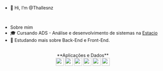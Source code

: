 - 👋 Hi, I’m @Thallesnz
<br/>

- Sobre mim
- 🎓 Cursando ADS - Análise e desenvolvimento de sistemas na <a href="https://estacio.br/">Estacio</a>
- 🔭 Estudando mais sobre Back-End e Front-End.
<br/>

<div align="center">
**Aplicações e Dados**<br>
<img src="https://img.shields.io/badge/-C-333333?style=flat-square&logo=C%2B%2B&logoColor=white" height="25"/>
<img src="https://img.shields.io/badge/-Java-333333?style=flat-square&logo=java&logoColor=white" height="25"/>
<img src="https://img.shields.io/badge/-Python-333333?style=flat-square&logo=python&logoColor=white" height="25"/>
<img src="https://img.shields.io/badge/-Java&nbsp;Script-333333?style=flat-square&logo=javascript&logoColor=white" height="25"/>
<img src="https://img.shields.io/badge/-CSS-333333?style=flat-square&logo=CSS3&logoColor=white" height="25"/>
<img src="https://img.shields.io/badge/-PHP-333333?style=flat-square&logo=php&logoColor=white" height="25"/>
</div>
